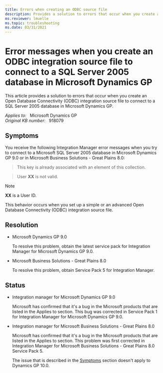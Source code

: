 ```yaml
---
title: Errors when creating an ODBC source file
description: Provides a solution to errors that occur when you create an Open Database Connectivity (ODBC) integration source file to connect to a SQL Server 2005 database in Microsoft Dynamics GP.
ms.reviewer: lmuelle
ms.topic: troubleshooting
ms.date: 03/31/2021
---
```

# Error messages when you create an ODBC integration source file to connect to a SQL Server 2005 database in Microsoft Dynamics GP

This article provides a solution to errors that occur when you create an Open Database Connectivity (ODBC) integration source file to connect to a SQL Server 2005 database in Microsoft Dynamics GP.

_Applies to:_ &nbsp; Microsoft Dynamics GP  
_Original KB number:_ &nbsp; 918079

## Symptoms

You receive the following Integration Manager error messages when you try to connect to a Microsoft SQL Server 2005 database in Microsoft Dynamics GP 9.0 or in Microsoft Business Solutions - Great Plains 8.0:

> This key is already associated with an element of this collection.

> User **XX** is not valid.

> [!NOTE]
> **XX** is a User ID.

This behavior occurs when you set up a simple or an advanced Open Database Connectivity (ODBC) integration source file.

## Resolution

- Microsoft Dynamics GP 9.0

    To resolve this problem, obtain the latest service pack for Integration Manager for Microsoft Dynamics GP 9.0.

- Microsoft Business Solutions - Great Plains 8.0

    To resolve this problem, obtain Service Pack 5 for Integration Manager.

## Status

- Integration manager for Microsoft Dynamics GP 9.0

    Microsoft has confirmed that it's a bug in the Microsoft products that are listed in the Applies to section. This bug was corrected in Service Pack 1 for Integration Manager for Microsoft Dynamics GP 9.0.  

- Integration manager for Microsoft Business Solutions - Great Plains 8.0

    Microsoft has confirmed that it's a bug in the Microsoft products that are listed in the Applies to section. This problem was first corrected in Integration Manager for Microsoft Business Solutions - Great Plains 8.0 Service Pack 5.

    The issue that is described in the [Symptoms](#symptoms) section doesn't apply to Dynamics GP 10.0.
